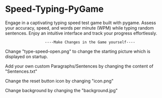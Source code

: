 # Speed-Typing-PyGame

Engage in a captivating typing speed test game built with pygame. Assess your accuracy, speed, and words per minute (WPM) while typing random sentences. Enjoy an intuitive interface and track your progress effortlessly.

                      ----Make Changes in the Game yourself----

Change "type-speed-open.png" to change the starting picture which is displayed on startup.

Add your own custom Paragraphs/Sentences by changing the content of "Sentences.txt"

Change the reset button icon by changing "icon.png"

Change background by changing the "background.jpg"
